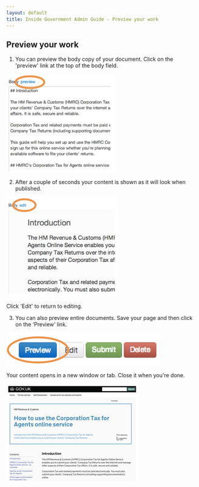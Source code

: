 ```yaml
---
layout: default
title: Inside Government Admin Guide - Preview your work
---
```


## Preview your work

1. You can preview the body copy of your document. Click on the 'preview' link at the top of the body field.

![Preview your work 1](preview-your-work-1.png)

2. After a couple of seconds your content is shown as it will look when published.

![Preview your work 2](preview-your-work-2.png)

Click 'Edit' to return to editing.

3. You can also preview entire documents. Save your page and then click on the ‘Preview’ link.

![Preview your work 3](preview-your-work-3.png)

Your content opens in a new window or tab. Close it when you're done.

![Preview your work 4](preview-your-work-4.png)







